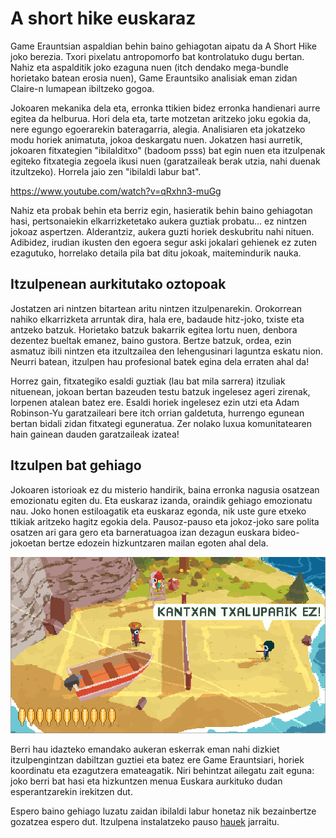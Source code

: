 # A short hike euskaraz

Game Erauntsian aspaldian behin baino gehiagotan aipatu da A Short Hike joko berezia. Txori pixelatu antropomorfo bat kontrolatuko dugu bertan. Nahiz eta aspalditik joko ezaguna nuen (itch dendako mega-bundle horietako batean erosia nuen), Game Erauntsiko analisiak eman zidan Claire-n lumapean ibiltzeko gogoa.

Jokoaren mekanika dela eta, erronka ttikien bidez erronka handienari aurre egitea da helburua. Hori dela eta, tarte motzetan aritzeko joku egokia da, nere egungo egoerarekin bateragarria, alegia. Analisiaren eta jokatzeko modu horiek animatuta, jokoa deskargatu nuen. Jokatzen hasi aurretik, jokoaren fitxategien "ibilalditxo" (badoom psss) bat egin nuen eta itzulpenak egiteko fitxategia zegoela ikusi nuen (garatzaileak berak utzia, nahi duenak itzultzeko). Horrela jaio zen "ibilaldi labur bat".

https://www.youtube.com/watch?v=qRxhn3-muGg

Nahiz eta probak behin eta berriz egin, hasieratik behin baino gehiagotan hasi, pertsonaiekin elkarrizketetako aukera guztiak probatu... ez nintzen jokoaz aspertzen. Alderantziz, aukera guzti horiek deskubritu nahi nituen. Adibidez, irudian ikusten den egoera segur aski jokalari gehienek ez zuten ezagutuko, horrelako detaila pila bat ditu jokoak, maitemindurik nauka.

## Itzulpenean aurkitutako oztopoak

Jostatzen ari nintzen bitartean aritu nintzen itzulpenarekin. Orokorrean nahiko elkarrizketa arruntak dira, hala ere, badaude hitz-joko, txiste eta antzeko batzuk. Horietako batzuk bakarrik egitea lortu nuen, denbora dezentez bueltak emanez, baino gustora. Bertze batzuk, ordea, ezin asmatuz ibili nintzen eta itzultzailea den lehengusinari laguntza eskatu nion. Neurri batean, itzulpen hau profesional batek egina dela erraten ahal da!

Horrez gain, fitxategiko esaldi guztiak (lau bat mila sarrera) itzuliak nituenean, jokoan bertan bazeuden testu batzuk ingelesez ageri zirenak, lorpenen atalean batez ere. Esaldi horiek ingelesez ezin utzi eta Adam Robinson-Yu garatzaileari bere itch orrian galdetuta, hurrengo egunean bertan bidali zidan fitxategi eguneratua. Zer nolako luxua komunitatearen hain gainean dauden garatzaileak izatea!

## Itzulpen bat gehiago

Jokoaren istorioak ez du misterio handirik, baina erronka nagusia osatzean emozionatu egiten du. Eta euskaraz izanda, oraindik gehiago emozionatu nau. Joko honen estiloagatik eta euskaraz egonda, nik uste gure etxeko ttikiak aritzeko hagitz egokia dela. Pausoz-pauso eta jokoz-joko sare polita osatzen ari gara gero eta barneratuagoa izan dezagun euskara bideo-jokoetan bertze edozein hizkuntzaren mailan egoten ahal dela.

![](txaluparik_ez.png)

Berri hau idazteko emandako aukeran eskerrak eman nahi dizkiet itzulpengintzan dabiltzan guztiei eta batez ere Game Erauntsiari, horiek koordinatu eta ezagutzera emateagatik. Niri behintzat ailegatu zait eguna: joko berri bat hasi eta hizkuntzen menua Euskara aurkituko dudan esperantzarekin irekitzen dut.

Espero baino gehiago luzatu zaidan ibilaldi labur honetaz nik bezainbertze gozatzea espero dut. Itzulpena instalatzeko pauso [hauek](readme.md) jarraitu.